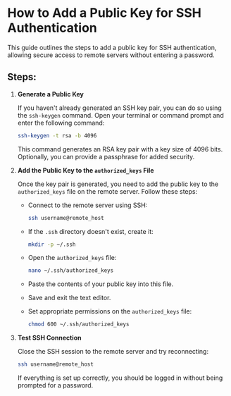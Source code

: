 # How to Add a Public Key for SSH Authentication

This guide outlines the steps to add a public key for SSH authentication, allowing secure access to remote servers without entering a password.

## Steps:

1. **Generate a Public Key**

    If you haven't already generated an SSH key pair, you can do so using the `ssh-keygen` command. Open your terminal or command prompt and enter the following command:
    
    ```bash
    ssh-keygen -t rsa -b 4096
    ```
    This command generates an RSA key pair with a key size of 4096 bits. Optionally, you can provide a passphrase for added security.

2. **Add the Public Key to the `authorized_keys` File**

    Once the key pair is generated, you need to add the public key to the `authorized_keys` file on the remote server. Follow these steps:
    
    - Connect to the remote server using SSH:
    
        ```bash
        ssh username@remote_host
        ```
    
    - If the `.ssh` directory doesn't exist, create it:
    
        ```bash
        mkdir -p ~/.ssh
        ```
    
    - Open the `authorized_keys` file:
    
        ```bash
        nano ~/.ssh/authorized_keys
        ```
    
    - Paste the contents of your public key into this file.
    
    - Save and exit the text editor.
    
    - Set appropriate permissions on the `authorized_keys` file:
    
        ```bash
        chmod 600 ~/.ssh/authorized_keys
        ```

3. **Test SSH Connection**

    Close the SSH session to the remote server and try reconnecting:
    
    ```bash
    ssh username@remote_host
    ```
    If everything is set up correctly, you should be logged in without being prompted for a password.
